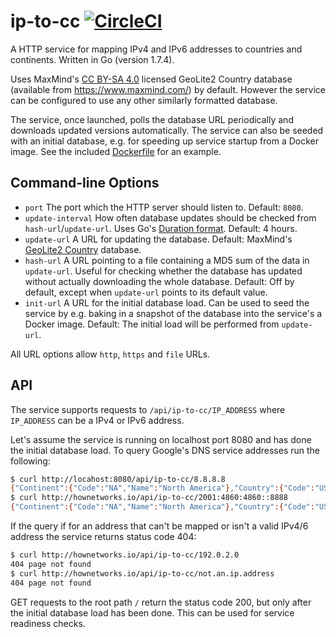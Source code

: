 # ip-to-cc [![CircleCI](https://circleci.com/gh/HowNetWorks/ip-to-cc.svg?style=shield)](https://circleci.com/gh/HowNetWorks/ip-to-cc)

A HTTP service for mapping IPv4 and IPv6 addresses to countries and continents.
Written in Go (version 1.7.4).

Uses MaxMind's [CC BY-SA 4.0](https://creativecommons.org/licenses/by-sa/4.0/)
licensed GeoLite2 Country database (available from https://www.maxmind.com/) by
default. However the service can be configured to use any other similarly
formatted database.

The service, once launched, polls the database URL periodically and downloads
updated versions automatically. The service can also be seeded with an initial
database, e.g. for speeding up service startup from a Docker image. See the
included [Dockerfile](./Dockerfile) for an example.

## Command-line Options

 * `port` The port which the HTTP server should listen to. Default: `8080`.
 * `update-interval` How often database updates should be checked from `hash-url`/`update-url`. Uses Go's [Duration format](https://golang.org/pkg/time/#ParseDuration). Default: 4 hours.
 * `update-url` A URL for updating the database. Default: MaxMind's [GeoLite2 Country](https://dev.maxmind.com/geoip/geoip2/geolite2/) database.
 * `hash-url` A URL pointing to a file containing a MD5 sum of the data in `update-url`. Useful for checking whether the database has updated without actually downloading the whole database. Default: Off by default, except when `update-url` points to its default value.
 * `init-url` A URL for the initial database load. Can be used to seed the service by e.g. baking in a snapshot of the database into the service's a Docker image. Default: The initial load will be performed from `update-url`.

All URL options allow `http`, `https` and `file` URLs.

## API

The service supports requests to `/api/ip-to-cc/IP_ADDRESS` where `IP_ADDRESS`
can be a IPv4 or IPv6 address.

Let's assume the service is running on localhost port 8080 and has done the
initial database load. To query Google's DNS service addresses run the following:

```sh
$ curl http://locahost:8080/api/ip-to-cc/8.8.8.8
{"Continent":{"Code":"NA","Name":"North America"},"Country":{"Code":"US","Name":"United States"}}
$ curl http://hownetworks.io/api/ip-to-cc/2001:4860:4860::8888
{"Continent":{"Code":"NA","Name":"North America"},"Country":{"Code":"US","Name":"United States"}}
```

If the query if for an address that can't be mapped or isn't a valid IPv4/6
address the service returns status code 404:

```sh
$ curl http://hownetworks.io/api/ip-to-cc/192.0.2.0
404 page not found
$ curl http://hownetworks.io/api/ip-to-cc/not.an.ip.address
404 page not found
```

GET requests to the root path `/` return the status code 200, but only after the
initial database load has been done. This can be used for service readiness
checks.
